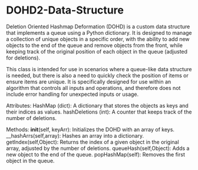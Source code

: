 # DOHD2-Data-Structure

Deletion Oriented Hashmap Deformation (DOHD) is a custom data structure that 
implements a queue using a Python dictionary. It is designed to manage a collection 
of unique objects in a specific order, with the ability to add new objects to the 
end of the queue and remove objects from the front, while keeping track of the 
original position of each object in the queue (adjusted for deletions).

This class is intended for use in scenarios where a queue-like data structure is 
needed, but there is also a need to quickly check the position of items or ensure 
items are unique. It is specifically designed for use within an algorithm that 
controls all inputs and operations, and therefore does not include error handling 
for unexpected inputs or usage.


 Attributes:
    HashMap (dict): A dictionary that stores the objects as keys and their indices as values.
    hashDeletions (int): A counter that keeps track of the number of deletions.

 Methods:
    __init__(self, keyArr): Initializes the DOHD with an array of keys.
    __hashArrs(self,array): Hashes an array into a dictionary.
    getIndex(self,Object): Returns the index of a given object in the original array, adjusted by the number of deletions.
    queueHash(self,Object): Adds a new object to the end of the queue.
    popHashMap(self): Removes the first object in the queue.
